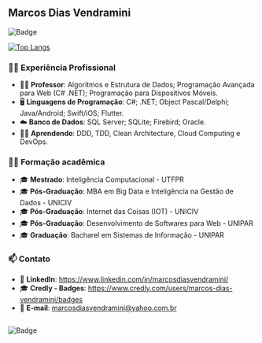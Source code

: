 ## Marcos Dias Vendramini
![Badge](https://img.shields.io/badge/Developer-Professor-red)

[![Top Langs](https://github-readme-stats.vercel.app/api/top-langs/?username=marcosdv&layout=compact)](https://github.com/marcosdv/github-readme-stats)

### 👨‍💼 Experiência Profissional

- 👨‍🏫 <b>Professor</b>: Algoritmos e Estrutura de Dados; Programação Avançada para Web (C# .NET); Programação para Dispositivos Móveis.
- 🖥️ <b>Linguagens de Programação</b>: C#; .NET; Object Pascal/Delphi; Java/Android; Swift/iOS; Flutter.
- ☁️ <b>Banco de Dados</b>: SQL Server; SQLite; Firebird; Oracle.
- 👨‍🎓 <b>Aprendendo</b>: DDD, TDD, Clean Architecture, Cloud Computing e DevOps.

### 👨‍🎓 Formação acadêmica

- 🎓 <b>Mestrado</b>: Inteligência Computacional - UTFPR
- 🎓 <b>Pós-Graduação</b>: MBA em Big Data e Inteligência na Gestão de Dados - UNICIV
- 🎓 <b>Pós-Graduação</b>: Internet das Coisas (IOT) - UNICIV
- 🎓 <b>Pós-Graduação</b>: Desenvolvimento de Softwares para Web - UNIPAR
- 🎓 <b>Graduação</b>: Bacharel em Sistemas de Informação - UNIPAR

### 📫 Contato

- 🔗 <b>LinkedIn</b>: https://www.linkedin.com/in/marcosdiasvendramini/
- 🎓 <b>Credly - Badges</b>: https://www.credly.com/users/marcos-dias-vendramini/badges
- 📧 <b>E-mail</b>: marcosdiasvendramini@yahoo.com.br

##
![Badge](https://img.shields.io/badge/Marcos%20Dias%20Vendramini-Developer%20--%20Professor-red)
